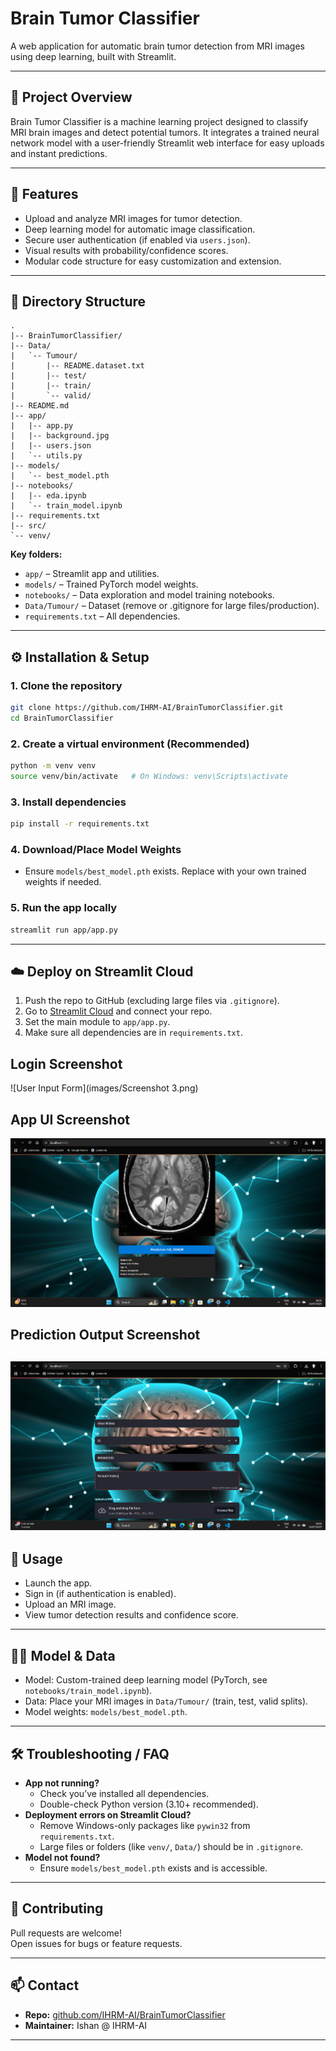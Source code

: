 # Brain Tumor Classifier

A web application for automatic brain tumor detection from MRI images using deep learning, built with Streamlit.

---

## 🧠 Project Overview

Brain Tumor Classifier is a machine learning project designed to classify MRI brain images and detect potential tumors. It integrates a trained neural network model with a user-friendly Streamlit web interface for easy uploads and instant predictions.

---

## 🚀 Features

- Upload and analyze MRI images for tumor detection.
- Deep learning model for automatic image classification.
- Secure user authentication (if enabled via `users.json`).
- Visual results with probability/confidence scores.
- Modular code structure for easy customization and extension.

---

## 📁 Directory Structure

```
.
|-- BrainTumorClassifier/
|-- Data/
|   `-- Tumour/
|       |-- README.dataset.txt
|       |-- test/
|       |-- train/
|       `-- valid/
|-- README.md
|-- app/
|   |-- app.py
|   |-- background.jpg
|   |-- users.json
|   `-- utils.py
|-- models/
|   `-- best_model.pth
|-- notebooks/
|   |-- eda.ipynb
|   `-- train_model.ipynb
|-- requirements.txt
|-- src/
`-- venv/
```

**Key folders:**
- `app/` – Streamlit app and utilities.
- `models/` – Trained PyTorch model weights.
- `notebooks/` – Data exploration and model training notebooks.
- `Data/Tumour/` – Dataset (remove or .gitignore for large files/production).
- `requirements.txt` – All dependencies.

---

## ⚙️ Installation & Setup

### 1. Clone the repository

```bash
git clone https://github.com/IHRM-AI/BrainTumorClassifier.git
cd BrainTumorClassifier
```

### 2. Create a virtual environment (Recommended)

```bash
python -m venv venv
source venv/bin/activate   # On Windows: venv\Scripts\activate
```

### 3. Install dependencies

```bash
pip install -r requirements.txt
```

### 4. Download/Place Model Weights

- Ensure `models/best_model.pth` exists. Replace with your own trained weights if needed.

### 5. Run the app locally

```bash
streamlit run app/app.py
```

---

## ☁️ Deploy on Streamlit Cloud

1. Push the repo to GitHub (excluding large files via `.gitignore`).
2. Go to [Streamlit Cloud](https://share.streamlit.io/) and connect your repo.
3. Set the main module to `app/app.py`.
4. Make sure all dependencies are in `requirements.txt`.

## Login Screenshot
![User Input Form](images/Screenshot 3.png)

## App UI Screenshot
![User Input Form](images/Screenshot1.png)

## Prediction Output Screenshot
![Prediction Result](images/Screenshot2.png)
---

## 📝 Usage

- Launch the app.
- Sign in (if authentication is enabled).
- Upload an MRI image.
- View tumor detection results and confidence score.

---

## 🧑‍🔬 Model & Data

- Model: Custom-trained deep learning model (PyTorch, see `notebooks/train_model.ipynb`).
- Data: Place your MRI images in `Data/Tumour/` (train, test, valid splits).
- Model weights: `models/best_model.pth`.

---

## 🛠️ Troubleshooting / FAQ

- **App not running?**  
  - Check you’ve installed all dependencies.
  - Double-check Python version (3.10+ recommended).
- **Deployment errors on Streamlit Cloud?**  
  - Remove Windows-only packages like `pywin32` from `requirements.txt`.
  - Large files or folders (like `venv/`, `Data/`) should be in `.gitignore`.
- **Model not found?**  
  - Ensure `models/best_model.pth` exists and is accessible.

---

## 🤝 Contributing

Pull requests are welcome!  
Open issues for bugs or feature requests.

---

## 📫 Contact

- **Repo:** [github.com/IHRM-AI/BrainTumorClassifier](https://github.com/IHRM-AI/BrainTumorClassifier)
- **Maintainer:** Ishan @ IHRM-AI

---
